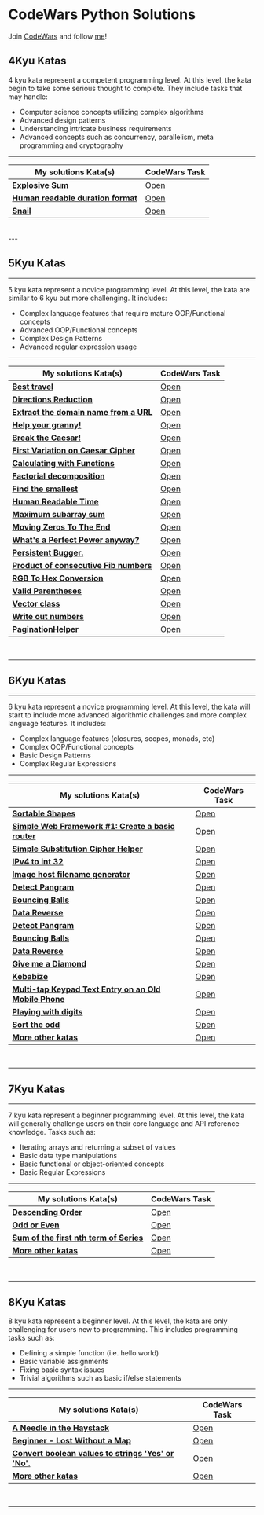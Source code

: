 # CodeWars Python Solutions

Join [CodeWars](https://www.codewars.com) and follow [me](https://www.codewars.com/users/Nosieek)!


## 4Kyu Katas

4 kyu kata represent a competent programming level. At this level, the kata begin to take some serious thought to
complete. They include tasks that may handle:
* Computer science concepts utilizing complex algorithms
* Advanced design patterns
* Understanding intricate business requirements
* Advanced concepts such as concurrency, parallelism, meta programming and cryptography

---


| My solutions Kata(s) | CodeWars Task |
|--|--|
| [**Explosive Sum**](https://github.com/Nosieek/CW_solutions_python/blob/main/4KyuKata/ExplosiveSum.py)  | [Open](https://www.codewars.com/kata/52ec24228a515e620b0005ef) |
| [**Human readable duration format**](https://github.com/Nosieek/CW_solutions_python/blob/main/4KyuKata/HumanReadableDurFormat.py)  | [Open](https://www.codewars.com/kata/52742f58faf5485cae000b9a) |
| [**Snail**](https://github.com/Nosieek/CW_solutions_python/blob/main/4KyuKata/Snail.py)  | [Open](https://www.codewars.com/kata/521c2db8ddc89b9b7a0000c1) |

<br>
---

## 5Kyu Katas

---
5 kyu kata represent a novice programming level. At this level, the kata are similar to 6 kyu but more challenging. It includes:
* Complex language features that require mature OOP/Functional concepts
* Advanced OOP/Functional concepts
* Complex Design Patterns
* Advanced regular expression usage
---


| My solutions Kata(s) | CodeWars Task |
|--|--|
| [**Best travel**](https://github.com/Nosieek/CW_solutions_python/blob/main/5KyuKata/5kyuBestTravel.py)  | [Open](https://www.codewars.com/kata/55e7280b40e1c4a06d0000aa) |
| [**Directions Reduction**](https://github.com/Nosieek/CW_solutions_python/blob/main/5KyuKata/5kyuDirectionsReduction.py)  | [Open](https://www.codewars.com/kata/550f22f4d758534c1100025a) |
| [**Extract the domain name from a URL**](https://github.com/Nosieek/CW_solutions_python/blob/main/5KyuKata/5kyuExtractSomainURL.py)  | [Open](https://www.codewars.com/kata/514a024011ea4fb54200004b) |
| [**Help your granny!**](https://github.com/Nosieek/CW_solutions_python/blob/main/5KyuKata/5kyuHelpUrGranny.py)  | [Open](https://www.codewars.com/kata/5536a85b6ed4ee5a78000035) |
| [**Break the Caesar!**](https://github.com/Nosieek/CW_solutions_python/blob/main/5KyuKata/BreakTheCesar.py)  | [Open](https://www.codewars.com/kata/598e045b8c13926d8c0000e8/python) |
| [**First Variation on Caesar Cipher**](https://github.com/Nosieek/CW_solutions_python/blob/main/5KyuKata/CaesarCipher.py)  | [Open](https://www.codewars.com/kata/5508249a98b3234f420000fb/python) |
| [**Calculating with Functions**](https://github.com/Nosieek/CW_solutions_python/blob/main/5KyuKata/calculatingWithFunctions.py)  | [Open](https://www.codewars.com/kata/525f3eda17c7cd9f9e000b39) |
| [**Factorial decomposition**](https://github.com/Nosieek/CW_solutions_python/blob/main/5KyuKata/FactorialDecomposition.py)  | [Open](https://www.codewars.com/kata/5a045fee46d843effa000070) |
| [**Find the smallest**](https://github.com/Nosieek/CW_solutions_python/blob/main/5KyuKata/FindTheSmallest.py)  | [Open](https://www.codewars.com/kata/573992c724fc289553000e95) |
| [**Human Readable Time**](https://github.com/Nosieek/CW_solutions_python/blob/main/5KyuKata/HumanReadableTime.py)  | [Open](https://www.codewars.com/kata/52685f7382004e774f0001f7) |
| [**Maximum subarray sum**](https://github.com/Nosieek/CW_solutions_python/blob/main/5KyuKata/MaximumSubarraySum.py)  | [Open](https://www.codewars.com/kata/54521e9ec8e60bc4de000d6c) |
| [**Moving Zeros To The End**](https://github.com/Nosieek/CW_solutions_python/blob/main/5KyuKata/MovingZeroToEnd.py)  | [Open](https://www.codewars.com/kata/52597aa56021e91c93000cb0) |
| [**What's a Perfect Power anyway?**](https://github.com/Nosieek/CW_solutions_python/blob/main/5KyuKata/PerfectPower.py)  | [Open](https://www.codewars.com/kata/54d4c8b08776e4ad92000835/python) |
| [**Persistent Bugger.**](https://github.com/Nosieek/CW_solutions_python/blob/main/5KyuKata/PersistentBugger.py)  | [Open](https://www.codewars.com/kata/55bf01e5a717a0d57e0000ec) |
| [**Product of consecutive Fib numbers**](https://github.com/Nosieek/CW_solutions_python/blob/main/5KyuKata/ProdFib.py)  | [Open](https://www.codewars.com/kata/5541f58a944b85ce6d00006a) |
| [**RGB To Hex Conversion**](https://github.com/Nosieek/CW_solutions_python/blob/main/5KyuKata/RGBtoHex.py)  | [Open](https://www.codewars.com/kata/513e08acc600c94f01000001) |
| [**Valid Parentheses**](https://github.com/Nosieek/CW_solutions_python/blob/main/5KyuKata/ValidParentheses.py)  | [Open](https://www.codewars.com/kata/52774a314c2333f0a7000688) |
| [**Vector class**](https://github.com/Nosieek/CW_solutions_python/blob/main/5KyuKata/Vector_class.py)  | [Open](https://www.codewars.com/kata/526dad7f8c0eb5c4640000a4) |
| [**Write out numbers**](https://github.com/Nosieek/CW_solutions_python/blob/main/5KyuKata/WriteOutNum.py)  | [Open](https://www.codewars.com/kata/52724507b149fa120600031d) |
| [**PaginationHelper**](https://github.com/Nosieek/CW_solutions_python/blob/main/5KyuKata/pagination_helper.py)  | [Open](https://www.codewars.com/kata/515bb423de843ea99400000a) |

<br>

---
## 6Kyu Katas

---

6 kyu kata represent a novice programming level. At this level, the kata will start to include more
advanced algorithmic challenges and more complex language features. It includes:
* Complex language features (closures, scopes, monads, etc)
* Complex OOP/Functional concepts
* Basic Design Patterns
* Complex Regular Expressions
---


| My solutions Kata(s) | CodeWars Task |
|--|--|
| [**Sortable Shapes**](https://github.com/Nosieek/CW_solutions_python/blob/main/6kyuKata/Sortable_shapes.py)  | [Open](https://www.codewars.com/kata/586669a8442e3fc307000048) |
| [**Simple Web Framework #1: Create a basic router**](https://github.com/Nosieek/CW_solutions_python/blob/main/6kyuKata/SimpleWebFramwork.py)  | [Open](https://www.codewars.com/kata/588a00ad70720f2cd9000005) |
| [**Simple Substitution Cipher Helper**](https://github.com/Nosieek/CW_solutions_python/blob/main/6kyuKata/SimpleSubCipherHelper.py)  | [Open](https://www.codewars.com/kata/52eb114b2d55f0e69800078d) |
| [**IPv4 to int 32**](https://github.com/Nosieek/CW_solutions_python/blob/main/6kyuKata/6kyuIPv4ToInt32.py)  | [Open](https://www.codewars.com/kata/52ea928a1ef5cfec800003ee) |
| [**Image host filename generator**](https://github.com/Nosieek/CW_solutions_python/blob/main/6kyuKata/filename_generator.py)  | [Open](https://www.codewars.com/kata/586a933fc66d187b6e00031a/) |
| [**Detect Pangram**](https://github.com/Nosieek/CodeWars_solution_python/blob/main/6kyuKata/6Kyu_Pangram.py)  | [Open](https://www.codewars.com/kata/545cedaa9943f7fe7b000048) |
| [**Bouncing Balls**](https://github.com/Nosieek/CodeWars_solution_python/blob/main/6kyuKata/6kyuBouncingBalls.py)  | [Open](https://www.codewars.com/kata/5544c7a5cb454edb3c000047) |
| [**Data Reverse**](https://github.com/Nosieek/CodeWars_solution_python/blob/main/6kyuKata/6kyuDataReverse.py)  | [Open](https://www.codewars.com/kata/569d488d61b812a0f7000015) |
| [**Detect Pangram**](https://github.com/Nosieek/CW_solutions_python/blob/main/6kyuKata/6Kyu_Pangram.py)  | [Open](https://www.codewars.com/kata/545cedaa9943f7fe7b000048) |
| [**Bouncing Balls**](https://github.com/Nosieek/CW_solutions_python/blob/main/6kyuKata/6kyuBouncingBalls.py)  | [Open](https://www.codewars.com/kata/5544c7a5cb454edb3c000047) |
| [**Data Reverse**](https://github.com/Nosieek/CW_solutions_python/blob/main/6kyuKata/6kyuDataReverse.py)  | [Open](https://www.codewars.com/kata/569d488d61b812a0f7000015) |
| [**Give me a Diamond**](https://github.com/Nosieek/CW_solutions_python/blob/main/6kyuKata/6kyuGiveMeDiamond.py)  | [Open](https://www.codewars.com/kata/5503013e34137eeeaa001648) |
| [**Kebabize**](https://github.com/Nosieek/CW_solutions_python/blob/main/6kyuKata/6kyuKebabize.py)  | [Open](https://www.codewars.com/kata/57f8ff867a28db569e000c4a) |
| [**Multi-tap Keypad Text Entry on an Old Mobile Phone**](https://github.com/Nosieek/CW_solutions_python/blob/main/6kyuKata/6kyuMultiTapPhone.py)  | [Open](https://www.codewars.com/kata/54a2e93b22d236498400134b) |
| [**Playing with digits**](https://github.com/Nosieek/CW_solutions_python/blob/main/6kyuKata/6kyuPlayingWithDigits.py)  | [Open](https://www.codewars.com/kata/5552101f47fc5178b1000050) |
| [**Sort the odd**](https://github.com/Nosieek/CW_solutions_python/blob/main/6kyuKata/6kyuSortTheOdd.py)  | [Open](https://www.codewars.com/kata/578aa45ee9fd15ff4600090d) |
| [**More other katas**](https://github.com/Nosieek/CW_solutions_python/tree/main/6kyuKata)  | [Open](https://github.com/Nosieek/CW_solutions_python/tree/main/6kyuKata) |



<br>


---

## 7Kyu Katas

---
7 kyu kata represent a beginner programming level. At this level, the kata will generally challenge users on their
core language and API reference knowledge. Tasks such as:
* Iterating arrays and returning a subset of values
* Basic data type manipulations
* Basic functional or object-oriented concepts
* Basic Regular Expressions

---


| My solutions Kata(s) | CodeWars Task |
|--|--|
| [**Descending Order**](https://github.com/Nosieek/CodeWars_solution_python/blob/main/7KyuKata/DescendingOrder.py)  | [Open](https://www.codewars.com/kata/5467e4d82edf8bbf40000155/) |
| [**Odd or Even**](https://github.com/Nosieek/CodeWars_solution_python/blob/main/7KyuKata/OddOrEven.py)  | [Open](https://www.codewars.com/kata/5949481f86420f59480000e7) |
| [**Sum of the first nth term of Series**](https://github.com/Nosieek/CodeWars_solution_python/blob/main/7KyuKata/SumTermSeries.py)  | [Open](https://www.codewars.com/kata/555eded1ad94b00403000071) |
| [**More other katas**](https://github.com/Nosieek/CW_solutions_python/tree/main/7KyuKata)  | [Open](https://github.com/Nosieek/CW_solutions_python/tree/main/7KyuKata) |

<br>


---


## 8Kyu Katas


8 kyu kata represent a beginner level. At this level, the kata are only challenging for users new to programming. 
This includes programming tasks such as:
* Defining a simple function (i.e. hello world)
* Basic variable assignments
* Fixing basic syntax issues
* Trivial algorithms such as basic if/else statements
---

| My solutions Kata(s) | CodeWars Task |
|--|--|
| [**A Needle in the Haystack**](https://github.com/Nosieek/CodeWars_solution_python/blob/main/8KyuKata/NeedleHaystack.py)  | [Open](https://www.codewars.com/kata/56676e8fabd2d1ff3000000c) |
| [**Beginner - Lost Without a Map**](https://github.com/Nosieek/CodeWars_solution_python/blob/main/8KyuKata/BegginerLostMap.py)  | [Open](https://www.codewars.com/kata/57f781872e3d8ca2a000007e) |
| [**Convert boolean values to strings 'Yes' or 'No'.**](https://github.com/Nosieek/CodeWars_solution_python/blob/main/8KyuKata/ConvertBoolean.py)  | [Open](https://www.codewars.com/kata/53369039d7ab3ac506000467) |
| [**More other katas**](https://github.com/Nosieek/CW_solutions_python/tree/main/8KyuKata)  | [Open](https://github.com/Nosieek/CW_solutions_python/tree/main/8KyuKata) |
<br>


---